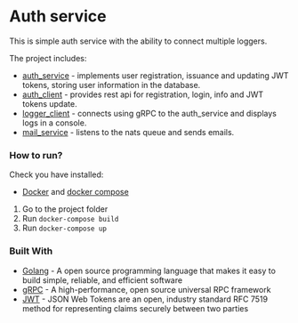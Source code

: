 # Auth service

This is simple auth service with the ability to connect multiple loggers.

The project includes:
* [auth_service](/auth_service) - implements user registration, issuance and updating JWT tokens, storing user information in the database.
* [auth_client](/auth_client) - provides rest api for registration, login, info and JWT tokens update.
* [logger_client](/logger_client) - connects using gRPC to the auth_service and displays logs in a console.
* [mail_service](/mail_service) - listens to the nats queue and sends emails. 

### How to run?

Check you have installed:
* [Docker](https://docs.docker.com/get-docker/) and [docker compose](https://docs.docker.com/compose/install/)

1.  Go to the project folder
1.  Run `docker-compose build`
1.  Run `docker-compose up`

### Built With

* [Golang](https://golang.org/) - A open source programming language that makes it easy to build simple, reliable, and efficient software
* [gRPC](https://grpc.io/) - A high-performance, open source universal RPC framework
* [JWT](https://jwt.io/) - JSON Web Tokens are an open, industry standard RFC 7519 method for representing claims securely between two parties
